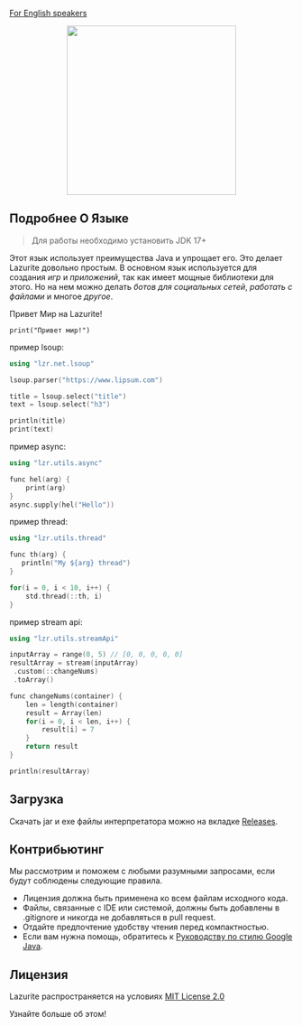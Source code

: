<a href="https://github.com/ArtyomKingmang/Lazurite/blob/main/README.md">For English speakers</a>

<div align="center">
  <img src="icon.png" width="300">
</div>

## Подробнее О Языке
> Для работы необходимо установить JDK 17+

Этот язык использует преимущества Java и упрощает его. Это делает Lazurite довольно простым.
В основном язык используется для создания *игр* и *приложений*, так как имеет мощные библиотеки для этого.
Но на нем можно делать *ботов для социальных сетей*, *работать с файлами* и многое *другое*.

Привет Мир на Lazurite!

```shell
print("Привет мир!")
```

пример lsoup:
```cpp
using "lzr.net.lsoup"

lsoup.parser("https://www.lipsum.com")

title = lsoup.select("title")
text = lsoup.select("h3")

println(title)
print(text)
```

пример async:
```cpp
using "lzr.utils.async"

func hel(arg) {
    print(arg)
}
async.supply(hel("Hello"))
```

пример thread:
```cpp
using "lzr.utils.thread"

func th(arg) {
   println("My ${arg} thread")
}

for(i = 0, i < 10, i++) {
    std.thread(::th, i)
}
```

пример stream api:
```cpp
using "lzr.utils.streamApi"

inputArray = range(0, 5) // [0, 0, 0, 0, 0]
resultArray = stream(inputArray)
 .custom(::changeNums)
 .toArray()

func changeNums(container) {
    len = length(container)
    result = Array(len)
    for(i = 0, i < len, i++) {
        result[i] = 7
    }
    return result
}

println(resultArray)
```

## Загрузка

Скачать jar и exe файлы интерпретатора можно на вкладке [Releases](https://github.com/ArtyomKingmang/Lazurite/releases).

## Контрибьютинг
Мы рассмотрим и поможем с любыми разумными запросами, если будут соблюдены следующие правила.

- Лицензия должна быть применена ко всем файлам исходного кода.
- Файлы, связанные с IDE или системой, должны быть добавлены в .gitignore и никогда не добавляться в pull request.
- Отдайте предпочтение удобству чтения перед компактностью.
- Если вам нужна помощь, обратитесь к [Руководству по стилю Google Java](https://google.github.io/styleguide/javaguide.html).




## Лицензия
Lazurite распространяется на условиях <a href="https://github.com/ArtyomKingmang/Lazurite/wiki">MIT License 2.0</a>

Узнайте больше об этом!

